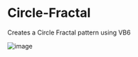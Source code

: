 # Circle-Fractal
Creates a Circle Fractal pattern using VB6

![image](https://user-images.githubusercontent.com/91184178/134793873-131c177e-0b35-4d56-b017-1fb8ce93b2f1.png)
